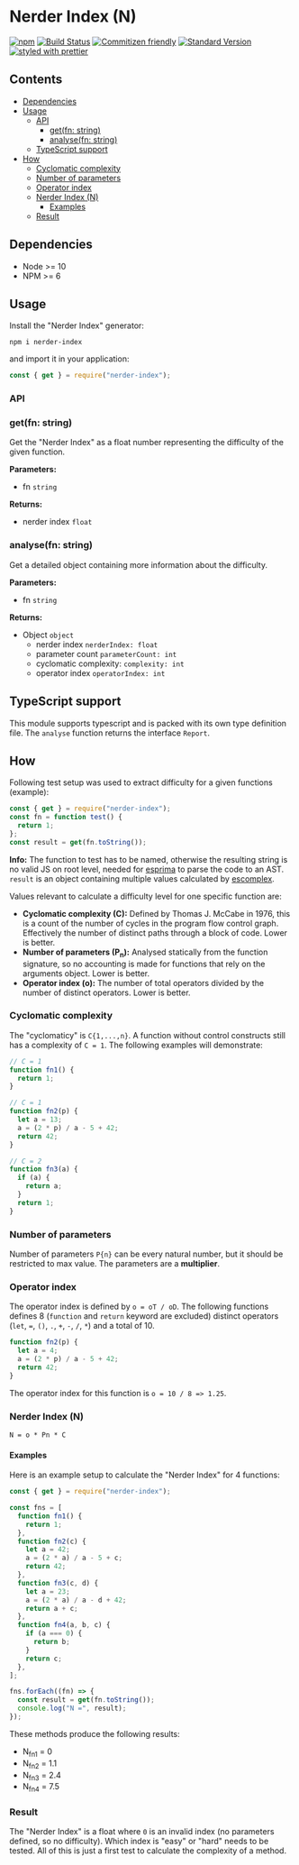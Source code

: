 # Nerder Index (N)

[![npm][npmimg]][npmurl]
[![Build Status][travisimg]][travisorg]
[![Commitizen friendly][czimg]][czcli]
[![Standard Version][stdimg]][stdurl]
[![styled with prettier][prtimg]][prturl]

## Contents

- [Dependencies](#dependencies)
- [Usage](#usage)
  - [API](#api)
    - [get(fn: string)](#getfn-string)
    - [analyse(fn: string)](#analysefn-string)
  - [TypeScript support](#typescript-support)
- [How](#how)
  - [Cyclomatic complexity](#cyclomatic-complexity)
  - [Number of parameters](#number-of-parameters)
  - [Operator index](#operator-index)
  - [Nerder Index (N)](#nerder-index-n-1)
    - [Examples](#examples)
  - [Result](#result)

## Dependencies

- Node >= 10
- NPM >= 6

## Usage

Install the "Nerder Index" generator:

```shell script
npm i nerder-index
```

and import it in your application:

```javascript
const { get } = require("nerder-index");
```

### API

### get(fn: string)

Get the "Nerder Index" as a float number representing the difficulty of the given function.

**Parameters:**

- fn `string`

**Returns:**

- nerder index `float`

### analyse(fn: string)

Get a detailed object containing more information about the difficulty.

**Parameters:**

- fn `string`

**Returns:**

- Object `object`
  - nerder index `nerderIndex: float`
  - parameter count `parameterCount: int`
  - cyclomatic complexity: `complexity: int`
  - operator index `operatorIndex: int`

## TypeScript support

This module supports typescript and is packed with its own type definition file. The `analyse` function returns the interface `Report`.

## How

Following test setup was used to extract difficulty for a given functions (example):

```javascript
const { get } = require("nerder-index");
const fn = function test() {
  return 1;
};
const result = get(fn.toString());
```

**Info:** The function to test has to be named, otherwise the resulting string is no valid JS on root level, needed for [esprima][es] to parse the code to an AST. `result` is an object containing multiple values calculated by [escomplex](esc).

Values relevant to calculate a difficulty level for one specific function are:

- **Cyclomatic complexity (C):** Defined by Thomas J. McCabe in 1976, this is a count of the number of cycles in the program flow control graph. Effectively the number of distinct paths through a block of code. Lower is better.
- **Number of parameters (P<sub>n</sub>):** Analysed statically from the function signature, so no accounting is made for functions that rely on the arguments object. Lower is better.
- **Operator index (o):** The number of total operators divided by the number of distinct operators. Lower is better.

### Cyclomatic complexity

The "cyclomaticy" is `C{1,...,n}`. A function without control constructs still has a complexity of `C = 1`. The following examples will demonstrate:

```javascript
// C = 1
function fn1() {
  return 1;
}

// C = 1
function fn2(p) {
  let a = 13;
  a = (2 * p) / a - 5 + 42;
  return 42;
}

// C = 2
function fn3(a) {
  if (a) {
    return a;
  }
  return 1;
}
```

### Number of parameters

Number of parameters `P{n}` can be every natural number, but it should be restricted to max value. The parameters are a **multiplier**.

### Operator index

The operator index is defined by `o = oT / oD`. The following functions defines 8 (`function` and `return` keyword are excluded) distinct operators (`let`, `=`, `()`, `.`, `+`, `-`, `/`, `*`) and a total of 10.

```javascript
function fn2(p) {
  let a = 4;
  a = (2 * p) / a - 5 + 42;
  return 42;
}
```

The operator index for this function is `o = 10 / 8 => 1.25`.

### Nerder Index (N)

```
N = o * Pn * C
```

#### Examples

Here is an example setup to calculate the "Nerder Index" for 4 functions:

```javascript
const { get } = require("nerder-index");

const fns = [
  function fn1() {
    return 1;
  },
  function fn2(c) {
    let a = 42;
    a = (2 * a) / a - 5 + c;
    return 42;
  },
  function fn3(c, d) {
    let a = 23;
    a = (2 * a) / a - d + 42;
    return a + c;
  },
  function fn4(a, b, c) {
    if (a === 0) {
      return b;
    }
    return c;
  },
];

fns.forEach((fn) => {
  const result = get(fn.toString());
  console.log("N =", result);
});
```

These methods produce the following results:

- N<sub>fn1</sub> = 0
- N<sub>fn2</sub> = 1.1
- N<sub>fn3</sub> = 2.4
- N<sub>fn4</sub> = 7.5

### Result

The "Nerder Index" is a float where `0` is an invalid index (no parameters defined, so no difficulty). Which index is "easy" or "hard" needs to be tested. All of this is just a first test to calculate the complexity of a method.

[npmurl]: https://www.npmjs.com/package/nerder-index
[npmimg]: https://img.shields.io/npm/v/nerder-index.svg
[travisimg]: https://travis-ci.org/MartinHelmut/nerder-index.svg?branch=master
[travisorg]: https://travis-ci.org/MartinHelmut/nerder-index
[czimg]: https://img.shields.io/badge/commitizen-friendly-brightgreen.svg
[czcli]: http://commitizen.github.io/cz-cli/
[stdimg]: https://img.shields.io/badge/release-standard%20version-brightgreen.svg
[stdurl]: https://github.com/conventional-changelog/standard-version
[es]: http://esprima.org/
[esc]: https://github.com/escomplex/escomplex
[prtimg]: https://img.shields.io/badge/styled_with-prettier-ff69b4.svg
[prturl]: https://github.com/prettier/prettier
